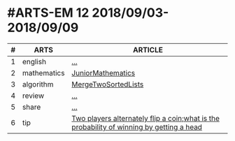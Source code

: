 #ARTS-EM 12 2018/09/03-2018/09/09
=================================

| # | ARTS | ARTICLE |
|---| ----- | ---------- |
|1|english|[...](../english/)|
|2|mathematics|[JuniorMathematics](../mathematics/week12-7年级下.md)|
|3|algorithm|[MergeTwoSortedLists](../../java/src/main/java/com/leetcode/MergeTwoSortedLists.md)|
|4|review|[...]()|
|5|share|[...](../c/c_programing_language/)|
|6|tip|[Two players alternately flip a coin;what is the probability of winning by getting a head](Documents/github/codinglife/arts/tip/Two-players-alternately-flip-a-coin-what-is-the-probability-of-winning-by-getting-a-head.md)|


